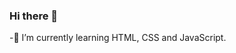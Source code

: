 ### Hi there 👋
-🌱 I’m currently learning HTML, CSS and JavaScript.
<p>
  <a href= "https://www.instagram.com/](https://www.instagram.com/pedrofrzz/?next=%2F") target="_blank><img src="https://img.shields.io/badge/Instagram-E4405F?style=for-the-badge&logo=instagram&logoColor=white" target="_blank></a>
  


